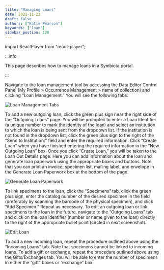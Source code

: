 ```yaml
---
title: "Managing Loans"
date: 2021-11-22
draft: false
authors: ["Katie Pearson"]
keywords: ["loan"]
sidebar_postion: 120
---
```


import ReactPlayer from "react-player";

:::info

This page describes how to manage loans in a Symbiota portal.

:::

Navigate to the loan management tool by accessing the Data Editor Control Panel (My Profile > Occurrence Management > name of collection) and clicking “Loan Management.” You will see the following tabs:

![Loan Management Tabs](/img/loantabs.png)

To add a new outgoing loan, click the green plus sign near the right side of the “Outgoing Loans” page. You will be prompted to enter a Loan Identifier (a unique number to mark the identity of the loan) and select an institution to which the loan is being sent from the dropdown list. If the institution is not found in the dropdown list, click the green plus sign to the right of the “Send to Institution:” field and enter the required information. Click “Create Loan” when you have finished entering the required information in the “New Outgoing Loan” box.
Once you click “Create Loan,” you will be taken to the Loan Out Details page. Here you can add information about the loan and generate loan paperwork using the appropriate boxes and buttons. Note that you can print an invoice, specimen list, mailing label, and envelope in the Generate Loan Paperwork box at the bottom of the page.

![Generate Loan Paperwork](/img/generateloanpaperwork.png)

To link specimens to the loan, click the “Specimens” tab, click the green plus sign, enter the catalog number of the desired specimen in the field (preferably by scanning the barcode of the physical specimen), and click “Add Specimen.” Repeat as necessary.
To edit an outgoing loan or link specimens to the loan in the future, navigate to the “Outgoing Loans” tab and click on the loan identifier (number or name given to the loan) directly to the right of the appropriate bullet point (circled in next screenshot).

![Edit Loan](/img/editloan.jpg)

To add a new incoming loan, repeat the procedure outlined above using the “Incoming Loans” tab. Note that specimens cannot be linked to incoming loans.
To add a gift or exchange, repeat the procedure outlined above using the Gifts/Exchanges tab. You will be able to enter the number of specimens in either the “gift” boxes or “exchange” box.

<ReactPlayer
  playing={false}
  controls
  url="http://www.youtube.com/watch?v=Fdmm5CsbFKY"
/>
